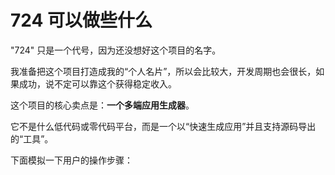 # 724 可以做些什么

"724" 只是一个代号，因为还没想好这个项目的名字。

我准备把这个项目打造成我的“个人名片”，所以会比较大，开发周期也会很长，如果成功，说不定可以靠这个获得稳定收入。

这个项目的核心卖点是：**一个多端应用生成器**。

它不是什么低代码或零代码平台，而是一个以“快速生成应用”并且支持源码导出的“工具”。

下面模拟一下用户的操作步骤：
